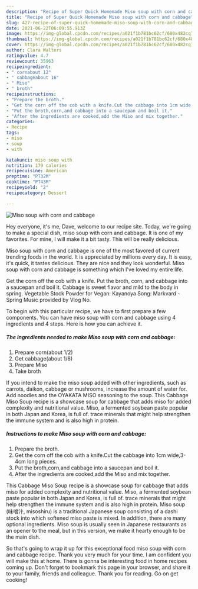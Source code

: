 ```yaml
---
description: "Recipe of Super Quick Homemade Miso soup with corn and cabbage"
title: "Recipe of Super Quick Homemade Miso soup with corn and cabbage"
slug: 427-recipe-of-super-quick-homemade-miso-soup-with-corn-and-cabbage
date: 2021-06-22T06:09:55.913Z
image: https://img-global.cpcdn.com/recipes/a021f1b781bc62cf/680x482cq70/miso-soup-with-corn-and-cabbage-recipe-main-photo.jpg
thumbnail: https://img-global.cpcdn.com/recipes/a021f1b781bc62cf/680x482cq70/miso-soup-with-corn-and-cabbage-recipe-main-photo.jpg
cover: https://img-global.cpcdn.com/recipes/a021f1b781bc62cf/680x482cq70/miso-soup-with-corn-and-cabbage-recipe-main-photo.jpg
author: Clara Walters
ratingvalue: 4.7
reviewcount: 35963
recipeingredient:
- " cornabout 12"
- " cabbageabout 16"
- " Miso"
- " broth"
recipeinstructions:
- "Prepare the broth."
- "Get the corn off the cob with a knife.Cut the cabbage into 1cm wide,3-4cm long pieces."
- "Put the broth,corn,and cabbage into a saucepan and boil it."
- "After the ingredients are cooked,add the Miso and mix together."
categories:
- Recipe
tags:
- miso
- soup
- with

katakunci: miso soup with 
nutrition: 179 calories
recipecuisine: American
preptime: "PT32M"
cooktime: "PT43M"
recipeyield: "2"
recipecategory: Dessert

---
```



![Miso soup with corn and cabbage](https://img-global.cpcdn.com/recipes/a021f1b781bc62cf/680x482cq70/miso-soup-with-corn-and-cabbage-recipe-main-photo.jpg)

Hey everyone, it's me, Dave, welcome to our recipe site. Today, we're going to make a special dish, miso soup with corn and cabbage. It is one of my favorites. For mine, I will make it a bit tasty. This will be really delicious.

Miso soup with corn and cabbage is one of the most favored of current trending foods in the world. It is appreciated by millions every day. It is easy, it's quick, it tastes delicious. They are nice and they look wonderful. Miso soup with corn and cabbage is something which I've loved my entire life.

Get the corn off the cob with a knife. Put the broth, corn, and cabbage into a saucepan and boil it. Cabbage is sweet flavor and mild to the body in spring. Vegetable Stock Powder for Vegan: Kayanoya Song: Markvard - Spring Music provided by Vlog No.


To begin with this particular recipe, we have to first prepare a few components. You can have miso soup with corn and cabbage using 4 ingredients and 4 steps. Here is how you can achieve it.

<!--inarticleads1-->

##### The ingredients needed to make Miso soup with corn and cabbage:

1. Prepare  corn(about 1/2)
1. Get  cabbage(about 1/6)
1. Prepare  Miso
1. Take  broth


If you intend to make the miso soup added with other ingredients, such as carrots, daikon, cabbage or mushrooms, increase the amount of water for. Add noodles and the OYAKATA MISO seasoning to the soup. This Cabbage Miso Soup recipe is a showcase soup for cabbage that adds miso for added complexity and nutritional value. Miso, a fermented soybean paste popular in both Japan and Korea, is full of. trace minerals that might help strengthen the immune system and is also high in protein. 

<!--inarticleads2-->

##### Instructions to make Miso soup with corn and cabbage:

1. Prepare the broth.
1. Get the corn off the cob with a knife.Cut the cabbage into 1cm wide,3-4cm long pieces.
1. Put the broth,corn,and cabbage into a saucepan and boil it.
1. After the ingredients are cooked,add the Miso and mix together.


This Cabbage Miso Soup recipe is a showcase soup for cabbage that adds miso for added complexity and nutritional value. Miso, a fermented soybean paste popular in both Japan and Korea, is full of. trace minerals that might help strengthen the immune system and is also high in protein. Miso soup (味噌汁, misoshiru) is a traditional Japanese soup consisting of a dashi stock into which softened miso paste is mixed. In addition, there are many optional ingredients. Miso soup is usually seen in Japanese restaurants as an opener to the meal, but in this version, we make it hearty enough to be the main dish. 

So that's going to wrap it up for this exceptional food miso soup with corn and cabbage recipe. Thank you very much for your time. I am confident you will make this at home. There is gonna be interesting food in home recipes coming up. Don't forget to bookmark this page in your browser, and share it to your family, friends and colleague. Thank you for reading. Go on get cooking!
